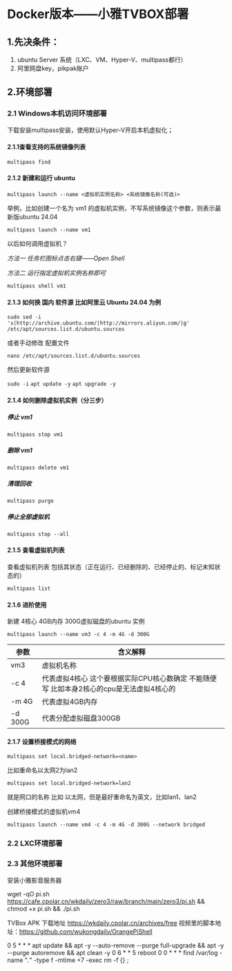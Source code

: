 # Docker版本——小雅TVBOX部署

## 1.先决条件：

1.  ubuntu Server 系统（LXC、VM、Hyper-V、multipass都行）
2.  阿里网盘key，pikpak账户

## 2.环境部署

### 2.1 Windows本机访问环境部署

下载安装multipass安装，使用默认Hyper-V开启本机虚拟化；

#### 2.1.1查看支持的系统镜像列表

`multipass find`

#### 2.1.2 新建和运行 ubuntu

`multipass launch --name <虚拟机实例名称> <系统镜像名称(可选)>`

举例，比如创建一个名为 vm1 的虚拟机实例，不写系统镜像这个参数，则表示最新版ubuntu 24.04

`multipass launch --name vm1`

以后如何调用虚拟机？

*方法一 任务栏图标点击右键——Open Shell*

*方法二 运行指定虚拟机实例名称即可*

`multipass shell vm1`

#### 2.1.3 如何换 国内 软件源 比如阿里云 Ubuntu 24.04 为例

`sudo sed -i 's|http://archive.ubuntu.com/|http://mirrors.aliyun.com/|g' /etc/apt/sources.list.d/ubuntu.sources`

或者手动修改 配置文件

`nano /etc/apt/sources.list.d/ubuntu.sources`

然后更新软件源

`sudo -i`
`apt update -y`
`apt upgrade -y`

#### 2.1.4 如何删除虚拟机实例（分三步）

##### 停止 vm1
`multipass stop vm1`

##### 删除 vm1
`multipass delete vm1`

##### 清理回收
`multipass purge`

##### 停止全部虚拟机
`multipass stop --all`

#### 2.1.5 查看虚拟机列表

查看虚拟机列表 包括其状态（正在运行、已经删除的、已经停止的、标记未知状态的）

`multipass list`

#### 2.1.6 进阶使用

新建 4核心 4GB内存 300G虚拟磁盘的ubuntu 实例

`multipass launch --name vm3 -c 4 -m 4G -d 300G`

| 参数    | 含义解释                                                     |
| ------- | ------------------------------------------------------------ |
| vm3     | 虚拟机名称                                                   |
| -c 4    | 代表虚拟4核心 这个要根据实际CPU核心数确定 不能随便写 比如本身2核心的cpu是无法虚拟4核心的 |
| -m 4G   | 代表虚拟4GB内存                                              |
| -d 300G | 代表分配虚拟磁盘300GB                                        |

#### 2.1.7 设置桥接模式的网络

`multipass set local.bridged-network=<name>`

比如重命名以太网2为lan2

`multipass set local.bridged-network=lan2`

<name> 就是网口的名称 比如 以太网，但是最好重命名为英文，比如lan1、lan2



创建桥接模式的虚拟机vm4

`multipass launch --name vm4 -c 4 -m 4G -d 300G --network bridged`



### 2.2 LXC环境部署



### 2.3 其他环境部署



安装小雅影音服务器

wget -qO pi.sh https://cafe.cpolar.cn/wkdaily/zero3/raw/branch/main/zero3/pi.sh && chmod +x pi.sh && ./pi.sh






TVBox APK 下载地址 https://wkdaily.cpolar.cn/archives/free
视频里的脚本地址：https://github.com/wukongdaily/OrangePiShell


0 5 * * * apt update && apt -y --auto-remove --purge full-upgrade && apt -y --purge autoremove && apt clean -y
0 6 * * 5 reboot
0 0 * * * find /var/log -name "*.*" -type f -mtime +7 -exec rm -f {} \;



